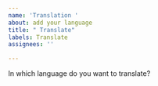 ```yaml
---
name: 'Translation '
about: add your language
title: " Translate"
labels: Translate
assignees: ''

---
```


In which language do you want to translate?
